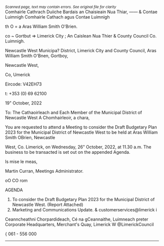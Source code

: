 *<small>Scanned page, text may contain errors. See original file for clarity</small>*  
Comhairle Cathrach Duiiche Bardais an Chaisieain Nua Thiar,
_——_ & Contae Luimnigh Comhairle Cathach agus Contae Luimnigh

th O
= a Aras William Smith O'Brien.

co ~ Gortbut
=> Limerick City ; An Caislean Nua Thier
& County Council Co. Luimnigh.

Newcastle West Municipa? District,
Limerick City and County Council,
Aras William Smith O'Bnen,
Gortboy,

Newcastle West,

Co, Umerick

Eircode: V42EH73

t: +353 (0) 69 62100

19" October, 2022

To: The Cathaoirleach and Each Member of the Municipal District of Newcastle West
A Chomhairleoir, a chara,

You are requested to attend a Meeting to consider the Draft Budgetary Plan 2023 for the
Municipal District of Newcastle West to be held at Aras William Smith OBrien, Newcastle

West, Co. Limerick, on Wednesday, 26" October, 2022, at 11.30 a.m. The business to be
transacted is set out on the appended Agenda.

Is mise le meas,

Martin Curran,
Meetings Administrator.

oO CO rom

AGENDA
1. To consider the Draft Budgetary Plan 2023 for the Municipal District of Newcastle
West.
(Report Attached)
2. Marketing and Communications Update.
& customerservices@limerick i

Ceanncheathni Chorpardideach, Cé na gCeannaithe, Luimneach preter
Corporate Headquarters, Merchant's Quay, Limerick W @LimerickCouncil

{ 061 - 556 000

---
